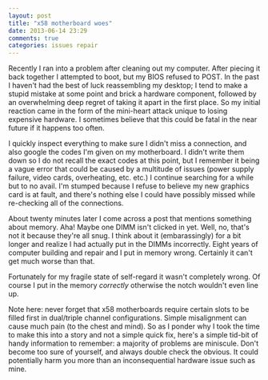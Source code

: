 ```yaml
---
layout: post
title: "x58 motherboard woes"
date: 2013-06-14 23:29
comments: true
categories: issues repair
---
```


Recently I ran into a problem after cleaning out my computer. After piecing it back together I attempted to boot, but my BIOS refused to POST. In the past I haven't had the best of luck reassembling my desktop; I tend to make a stupid mistake at some point and brick a hardware component, followed by an overwhelming deep regret of taking it apart in the first place. So my initial reaction came in the form of the mini-heart attack unique to losing expensive hardware. I sometimes believe that this could be fatal in the near future if it happens too often.

I quickly inspect everything to make sure I didn't miss a connection, and also google the codes I'm given on my motherboard. I didn't write them down so I do not recall the exact codes at this point, but I remember it being a vague error that could be caused by a multitude of issues (power supply failure, video cards, overheating, etc. etc.) I continue searching for a while but to no avail. I'm stumped because I refuse to believe my new graphics card is at fault, and there's nothing else I could have possibly missed while re-checking all of the connections.

About twenty minutes later I come across a post that mentions something about memory. Aha! Maybe one DIMM isn't clicked in yet. Well, no, that's not it because they're all snug. I think about it (embarassingly) for a bit longer and realize I had actually put in the DIMMs incorrectly. Eight years of computer building and repair and I put in memory wrong. Certainly it can't get much worse than that.

Fortunately for my fragile state of self-regard it wasn't completely wrong. Of course I put in the memory *correctly* otherwise the notch wouldn't even line up.

Note here: never forget that x58 motherboards require certain slots to be filled first in dual/triple channel configurations. Simple misalignment can cause much pain (to the chest and mind). So as I ponder why I took the time to make this into a story and not a simple quick fix, here's a simple tid-bit of handy information to remember: a majority of problems are miniscule. Don't become too sure of yourself, and always double check the obvious. It could potentially harm you more than an inconsequential hardware issue such as mine.
